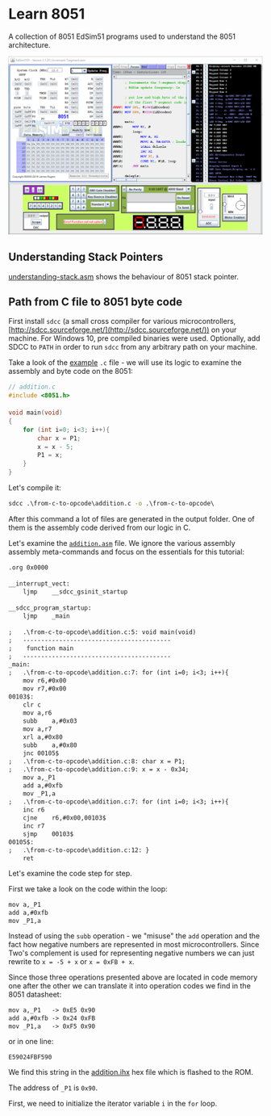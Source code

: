 # Learn 8051

A collection of 8051 EdSim51 programs used to understand the 8051 architecture.

![edsim.png](edsim.png)

## Understanding Stack Pointers

[understanding-stack.asm](understanding-stack.asm) shows the behaviour of 8051 stack pointer.

## Path from C file to 8051 byte code

First install `sdcc` (a small cross compiler for various microcontrollers, [http://sdcc.sourceforge.net/](http://sdcc.sourceforge.net/)) on your machine. For Windows 10, pre compiled binaries were used. Optionally, add SDCC to `PATH` in order to run `sdcc` from any arbitrary path on your machine.

Take a look of the [example](from-c-to-opcode\addition.c) `.c` file  - we will use its logic to examine the assembly and byte code on the 8051:

```C
// addition.c
#include <8051.h>

void main(void)
{   
    for (int i=0; i<3; i++){
        char x = P1;
        x = x - 5;
        P1 = x;
    }
}
```

Let's compile it:

```cmd
sdcc .\from-c-to-opcode\addition.c -o .\from-c-to-opcode\
```

After this command a lot of files are generated in the output folder. One of them is the assembly code derived from our logic in C.

Let's examine the [`addition.asm`](from-c-to-opcode\addition.asm) file. We ignore the various assembly assembly meta-commands and focus on the essentials for this tutorial:

```assembly
.org 0x0000

__interrupt_vect:
	ljmp	__sdcc_gsinit_startup

__sdcc_program_startup:
	ljmp	_main

;	.\from-c-to-opcode\addition.c:5: void main(void)
;	-----------------------------------------
;	 function main
;	-----------------------------------------
_main:
;	.\from-c-to-opcode\addition.c:7: for (int i=0; i<3; i++){
	mov	r6,#0x00
	mov	r7,#0x00
00103$:
	clr	c
	mov	a,r6
	subb	a,#0x03
	mov	a,r7
	xrl	a,#0x80
	subb	a,#0x80
	jnc	00105$
;	.\from-c-to-opcode\addition.c:8: char x = P1;
;	.\from-c-to-opcode\addition.c:9: x = x - 0x34;
	mov	a,_P1
	add	a,#0xfb
	mov	_P1,a
;	.\from-c-to-opcode\addition.c:7: for (int i=0; i<3; i++){
	inc	r6
	cjne	r6,#0x00,00103$
	inc	r7
	sjmp	00103$
00105$:
;	.\from-c-to-opcode\addition.c:12: }
	ret
```

Let's examine the code step for step.

First we take a look on the code within the loop:

```assembly
mov	a,_P1
add	a,#0xfb
mov	_P1,a
```

Instead of using the `subb` operation - we "misuse" the `add` operation and the fact how negative numbers are represented in most microcontrollers. Since Two's complement is used for representing negative numbers we can just rewrite to `x = -5 + x` or `x = 0xFB + x`.

Since those three operations presented above are located in code memory one after the other we can translate it into operation codes we find in the 8051 datasheet:

```
mov	a,_P1   -> 0xE5 0x90
add	a,#0xfb -> 0x24 0xFB
mov	_P1,a   -> 0xF5 0x90
```

or in one line:

```
E59024FBF590
```

We find this string in the [addition.ihx](from-c-to-opcode\addition.ihx#L4) hex file which is flashed to the ROM.

The address of `_P1` is `0x90`.

First, we need to initialize the iterator variable `i` in the `for` loop.